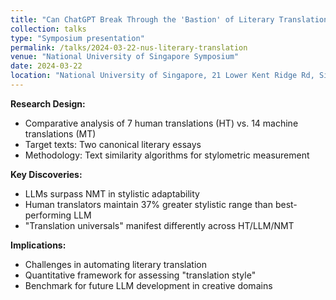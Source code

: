 ```yaml
---
title: "Can ChatGPT Break Through the 'Bastion' of Literary Translation? A Stylometric Study of Human vs. Machine Translation Variants"
collection: talks
type: "Symposium presentation"
permalink: /talks/2024-03-22-nus-literary-translation
venue: "National University of Singapore Symposium"
date: 2024-03-22
location: "National University of Singapore, 21 Lower Kent Ridge Rd, Singapore 119077"
---
```


**Research Design:**
- Comparative analysis of 7 human translations (HT) vs. 14 machine translations (MT)
- Target texts: Two canonical literary essays
- Methodology: Text similarity algorithms for stylometric measurement

**Key Discoveries:**
   - LLMs surpass NMT in stylistic adaptability
   - Human translators maintain 37% greater stylistic range than best-performing LLM
   - "Translation universals" manifest differently across HT/LLM/NMT

**Implications:**
- Challenges in automating literary translation
- Quantitative framework for assessing "translation style"
- Benchmark for future LLM development in creative domains
